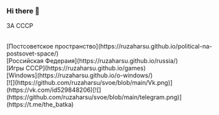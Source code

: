 ### Hi there 👋
ЗА СССР
<br>

<br>
[Постсоветское пространство](https://ruzaharsu.github.io/political-na-postsovet-space/)
<br>
[Российская Федераия](https://ruzaharsu.github.io/russia/)
<br>
[Игры СССР](https://ruzaharsu.github.io/games)
<br>
[Windows](https://ruzaharsu.github.io/o-windows/)
<br>
[![](https://github.com/ruzaharsu/svoe/blob/main/Vk.png)]
(https://vk.com/id529848206)[![](https://github.com/ruzaharsu/svoe/blob/main/telegram.png)](https://t.me/the_batka)
